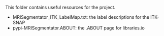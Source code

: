 This folder contains useful resources for the project. 
  - MRISegmentator_ITK_LabelMap.txt: the label descriptions for the ITK-SNAP
  - pypi-MRISegmentator.ABOUT: the .ABOUT page for libraries.io
